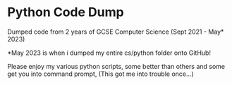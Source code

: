 # Python Code Dump

Dumped code from 2 years of GCSE Computer Science (Sept 2021 - May* 2023)

*May 2023 is when i dumped my entire cs/python folder onto GitHub!

Please enjoy my various python scripts, 
some better than others and some get you into command prompt, (This got me into trouble once...)
